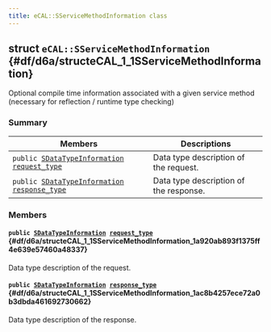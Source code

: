 ```yaml
---
title: eCAL::SServiceMethodInformation class
---
```


## struct `eCAL::SServiceMethodInformation` {#df/d6a/structeCAL_1_1SServiceMethodInformation}

Optional compile time information associated with a given service method (necessary for reflection / runtime type checking)

### Summary

 Members                        | Descriptions                                
--------------------------------|---------------------------------------------
`public `[`SDataTypeInformation`](src/content/docs/doxygen/md/api-eCAL::SDataTypeInformation.md#d7/d0f/structeCAL_1_1SDataTypeInformation)` `[`request_type`](#df/d6a/structeCAL_1_1SServiceMethodInformation_1a920ab893f1375ff4e639e57460a48337) | Data type description of the request.
`public `[`SDataTypeInformation`](src/content/docs/doxygen/md/api-eCAL::SDataTypeInformation.md#d7/d0f/structeCAL_1_1SDataTypeInformation)` `[`response_type`](#df/d6a/structeCAL_1_1SServiceMethodInformation_1ac8b4257ece72a0b3dbda461692730662) | Data type description of the response.

### Members

#### `public `[`SDataTypeInformation`](src/content/docs/doxygen/md/api-eCAL::SDataTypeInformation.md#d7/d0f/structeCAL_1_1SDataTypeInformation)` `[`request_type`](#df/d6a/structeCAL_1_1SServiceMethodInformation_1a920ab893f1375ff4e639e57460a48337) {#df/d6a/structeCAL_1_1SServiceMethodInformation_1a920ab893f1375ff4e639e57460a48337}

Data type description of the request.

#### `public `[`SDataTypeInformation`](src/content/docs/doxygen/md/api-eCAL::SDataTypeInformation.md#d7/d0f/structeCAL_1_1SDataTypeInformation)` `[`response_type`](#df/d6a/structeCAL_1_1SServiceMethodInformation_1ac8b4257ece72a0b3dbda461692730662) {#df/d6a/structeCAL_1_1SServiceMethodInformation_1ac8b4257ece72a0b3dbda461692730662}

Data type description of the response.

